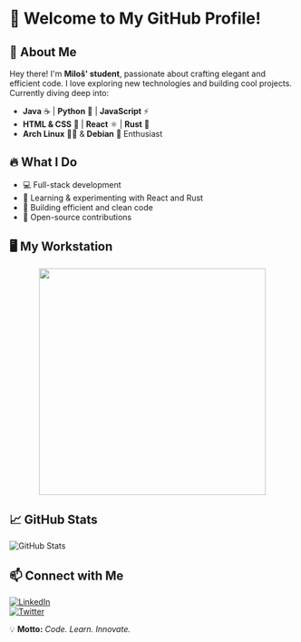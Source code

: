 # 🚀 Welcome to My GitHub Profile!
## 🌟 About Me

Hey there! I'm **Miloš' student**, passionate about crafting elegant and efficient code. I love exploring new technologies and building cool projects. Currently diving deep into:

- **Java** ☕ | **Python** 🐍 | **JavaScript** ⚡
- **HTML & CSS** 🎨 | **React** ⚛️ | **Rust** 🦀
- **Arch Linux** 🏴‍☠️ & **Debian** 🐧 Enthusiast

## 🔥 What I Do

- 💻 Full-stack development
- 🚀 Learning & experimenting with React and Rust
- 🔧 Building efficient and clean code
- 🎯 Open-source contributions

## 🖥️ My Workstation

<p align="center">
  <img src="https://cdn.dribbble.com/users/1162077/screenshots/3848914/programmer.gif" width="400" />
</p>

## 📈 GitHub Stats

![GitHub Stats](https://github-readme-stats.vercel.app/api?username=Stevanovic-Milos&show_icons=true&theme=radical)

## 📫 Connect with Me

[![LinkedIn](https://img.shields.io/badge/LinkedIn-blue?style=for-the-badge&logo=linkedin)](https://linkedin.com/in/YourProfile)  
[![Twitter](https://img.shields.io/badge/Twitter-1DA1F2?style=for-the-badge&logo=twitter)](https://twitter.com/YourProfile)  

💡 **Motto:** *Code. Learn. Innovate.*

